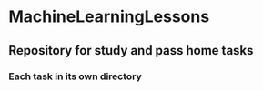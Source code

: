 # MachineLearningLessons

## Repository for study and pass home tasks

### Each task in its own directory
